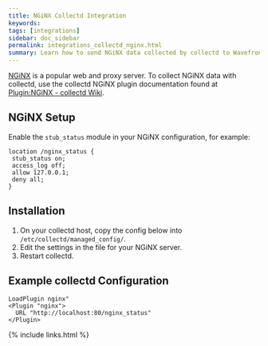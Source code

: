 ```yaml
---
title: NGiNX Collectd Integration
keywords:
tags: [integrations]
sidebar: doc_sidebar
permalink: integrations_collectd_nginx.html
summary: Learn how to send NGiNX data collected by collectd to Wavefront.
---
```


[NGiNX](https://www.nginx.com/) is a popular web and proxy server. To collect NGiNX data with collectd, use the collectd NGiNX plugin documentation found at [Plugin:NGiNX - collectd Wiki](https://collectd.org/wiki/index.php/Plugin:nginx).

## NGiNX Setup

Enable the `stub_status` module in your NGiNX configuration, for example:

```
location /nginx_status {  
 stub_status on;  
 access_log off;  
 allow 127.0.0.1;  
 deny all;  
}  
```

## Installation

1. On your collectd host, copy the config below into `/etc/collectd/managed_config/`.
1. Edit the settings in the file for your NGiNX server.
1. Restart collectd.

## Example collectd Configuration
```
LoadPlugin nginx"  
<Plugin "nginx">  
  URL "http://localhost:80/nginx_status"  
</Plugin>  
```
{% include links.html %}
